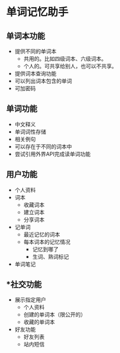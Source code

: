 # 单词记忆助手



## 单词本功能

- 提供不同的单词本
  - 共用的。比如四级词本、六级词本。
  - 个人的。可共享给别人，也可以不共享。
- 提供词本查询功能
- 可以列出词本包含的单词
- 可加密码



## 单词功能

- 中文释义
- 单词词性存储
- 相关例句
- 可以存在于不同的词本中
- 尝试引用外界API完成读单词功能



## 用户功能

- 个人资料
- 词本
  - 收藏词本
  - 建立词本
  - 分享词本
- 记单词
  - 最近记忆的词本
  - 每本词本的记忆情况
    - 记忆到哪了
    - 生词、熟词标记
- 单词笔记



## *社交功能

- 展示指定用户
  - 个人资料
  - 创建的单词本（限公开的）
  - 收藏的单词本
- 好友功能
  - 好友列表
  - 站内短信